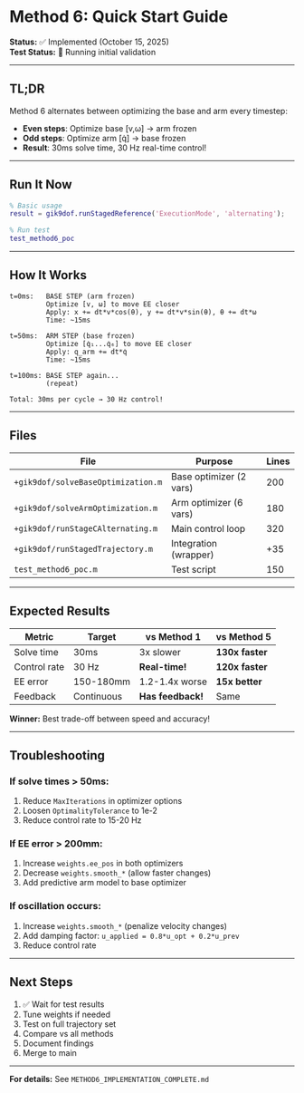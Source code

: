 # Method 6: Quick Start Guide

**Status:** ✅ Implemented (October 15, 2025)  
**Test Status:** 🔄 Running initial validation

---

## TL;DR

Method 6 alternates between optimizing the base and arm every timestep:
- **Even steps**: Optimize base [v,ω] → arm frozen
- **Odd steps**: Optimize arm [q̇] → base frozen
- **Result**: 30ms solve time, 30 Hz real-time control!

---

## Run It Now

```matlab
% Basic usage
result = gik9dof.runStagedReference('ExecutionMode', 'alternating');

% Run test
test_method6_poc
```

---

## How It Works

```
t=0ms:   BASE STEP (arm frozen)
         Optimize [v, ω] to move EE closer
         Apply: x += dt*v*cos(θ), y += dt*v*sin(θ), θ += dt*ω
         Time: ~15ms

t=50ms:  ARM STEP (base frozen)
         Optimize [q̇₁...q̇₆] to move EE closer
         Apply: q_arm += dt*q̇
         Time: ~15ms

t=100ms: BASE STEP again...
         (repeat)

Total: 30ms per cycle → 30 Hz control!
```

---

## Files

| File | Purpose | Lines |
|------|---------|-------|
| `+gik9dof/solveBaseOptimization.m` | Base optimizer (2 vars) | 200 |
| `+gik9dof/solveArmOptimization.m` | Arm optimizer (6 vars) | 180 |
| `+gik9dof/runStageCAlternating.m` | Main control loop | 320 |
| `+gik9dof/runStagedTrajectory.m` | Integration (wrapper) | +35 |
| `test_method6_poc.m` | Test script | 150 |

---

## Expected Results

| Metric | Target | vs Method 1 | vs Method 5 |
|--------|--------|-------------|-------------|
| Solve time | 30ms | 3x slower | **130x faster** |
| Control rate | 30 Hz | **Real-time!** | **120x faster** |
| EE error | 150-180mm | 1.2-1.4x worse | **15x better** |
| Feedback | Continuous | **Has feedback!** | Same |

**Winner:** Best trade-off between speed and accuracy!

---

## Troubleshooting

### If solve times > 50ms:
1. Reduce `MaxIterations` in optimizer options
2. Loosen `OptimalityTolerance` to 1e-2
3. Reduce control rate to 15-20 Hz

### If EE error > 200mm:
1. Increase `weights.ee_pos` in both optimizers
2. Decrease `weights.smooth_*` (allow faster changes)
3. Add predictive arm model to base optimizer

### If oscillation occurs:
1. Increase `weights.smooth_*` (penalize velocity changes)
2. Add damping factor: `u_applied = 0.8*u_opt + 0.2*u_prev`
3. Reduce control rate

---

## Next Steps

1. ✅ Wait for test results
2. Tune weights if needed
3. Test on full trajectory set
4. Compare vs all methods
5. Document findings
6. Merge to main

---

**For details:** See `METHOD6_IMPLEMENTATION_COMPLETE.md`
